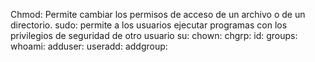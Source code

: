 Chmod: Permite cambiar los permisos de acceso de un archivo o de un directorio.
sudo: permite a los usuarios ejecutar programas con los privilegios de seguridad de otro usuario
su:
chown:
chgrp:
id:
groups:
whoami:
adduser:
useradd:
addgroup: